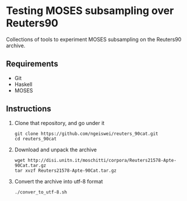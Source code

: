 Testing MOSES subsampling over Reuters90
=======================================

Collections of tools to experiment MOSES subsampling on the Reuters90
archive.

Requirements
------------

* Git
* Haskell
* MOSES

Instructions
------------

1. Clone that repository, and go under it

    ```
    git clone https://github.com/ngeiswei/reuters_90cat.git
    cd reuters_90cat
    ```

2. Download and unpack the archive

    ```
    wget http://disi.unitn.it/moschitti/corpora/Reuters21578-Apte-90Cat.tar.gz
    tar xvzf Reuters21578-Apte-90Cat.tar.gz
    ```

3. Convert the archive into utf-8 format

    ```
    ./conver_to_utf-8.sh
    ````
